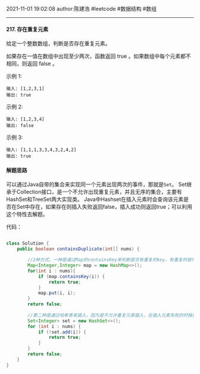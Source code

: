 2021-11-01
19:02:08
author:陈建浩
#leetcode  #数据结构 #数组

--- 

#### 217. 存在重复元素

给定一个整数数组，判断是否存在重复元素。

如果存在一值在数组中出现至少两次，函数返回 true 。如果数组中每个元素都不相同，则返回 false 。


示例 1:

```
输入: [1,2,3,1]
输出: true
```

示例 2:
```
输入: [1,2,3,4]
输出: false
```

示例 3:
```
输入: [1,1,1,3,3,4,3,2,4,2]
输出: true
```


#### 解题思路
可以通过Java自带的集合来实现同一个元素出现两次的事件，那就是`Set`。
Set继承于Collection接口，是一个不允许出现重复元素，并且无序的集合，主要有HashSet和TreeSet两大实现类。
Java中Hashset在插入元素时会查询该元素是否在Set中存在，如果存在则插入失败返回false，插入成功则返回true；可以利用这个特性去解题。

代码：
```java

class Solution {
	public boolean containsDuplicate(int[] nums) {

		//2种方式，一种是通过Map的containsKey来判断是否有重复的key，有重复的就代表有重复元素
		Map<Integer,Integer> map = new HashMap<>();
		for(int i : nums){
			if (map.containsKey(i)) {
				return true;
			}
			map.put(i, i);
		}
		return false;
		
		//第二种是通过哈希表来插入，因为是不允许重复元素插入，在插入元素失败的时候就代表着有重复元素
		Set<Integer> set = new HashSet<>();
		for (int i : nums) {
			if (!set.add(i)) {
				return true;
			}
		}
		return false;
	}
}
```